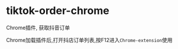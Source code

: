 
**tiktok-order-chrome**
===========

Chrome插件, 获取抖音订单

Chrome加载插件后,打开抖店订单列表,按F12进入`Chrome-extension`使用

